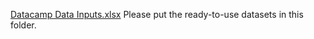 [Datacamp Data Inputs.xlsx](https://github.com/nalcindor1/sme-bi-course-application/files/10702806/Datacamp.Data.Inputs.xlsx)
Please put the ready-to-use datasets in this folder.
